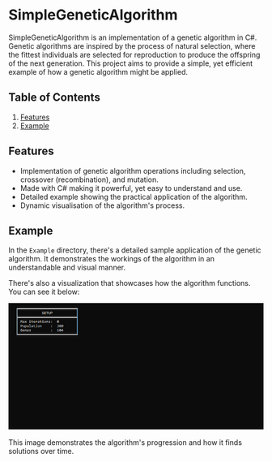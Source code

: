# SimpleGeneticAlgorithm

SimpleGeneticAlgorithm is an implementation of a genetic algorithm in C#. Genetic algorithms are inspired by the process of natural selection, where the fittest individuals are selected for reproduction to produce the offspring of the next generation. This project aims to provide a simple, yet efficient example of how a genetic algorithm might be applied.

## Table of Contents

1. [Features](#Features)
4. [Example](#Example)

## Features

- Implementation of genetic algorithm operations including selection, crossover (recombination), and mutation.
- Made with C# making it powerful, yet easy to understand and use.
- Detailed example showing the practical application of the algorithm.
- Dynamic visualisation of the algorithm's process.

## Example

In the `Example` directory, there's a detailed sample application of the genetic algorithm. It demonstrates the workings of the algorithm in an understandable and visual manner.

There's also a visualization that showcases how the algorithm functions. You can see it below:

![Genetic Algorithm Example](./simple_genetic_algorithm_example.gif)

This image demonstrates the algorithm's progression and how it finds solutions over time.
